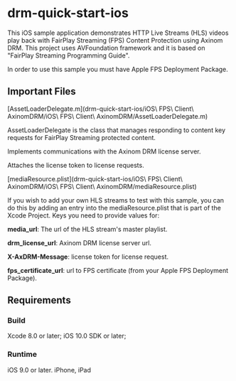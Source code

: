 # drm-quick-start-ios

This iOS sample application demonstrates HTTP Live Streams (HLS) videos play back with FairPlay Streaming (FPS) Content Protection using Axinom DRM. 
This project uses AVFoundation framework and it is based on "FairPlay Streaming Programming Guide".

In order to use this sample you must have Apple FPS Deployment Package.

## Important Files

[AssetLoaderDelegate.m](drm-quick-start-ios/iOS\ FPS\ Client\ AxinomDRM/iOS\ FPS\ Client\ AxinomDRM/AssetLoaderDelegate.m)

AssetLoaderDelegate is the class that manages responding to content key requests for FairPlay Streaming protected content.

Implements communications with the Axinom DRM license server.

Attaches the license token to license requests.


[mediaResource.plist](drm-quick-start-ios/iOS\ FPS\ Client\ AxinomDRM/iOS\ FPS\ Client\ AxinomDRM/mediaResource.plist)

If you wish to add your own HLS streams to test with this sample, you can do this by adding an entry into the mediaResource.plist that is part of the Xcode Project. Keys you need to provide values for:

__media_url__: The url of the HLS stream's master playlist.

__drm_license_url__: Axinom DRM license server url.

__X-AxDRM-Message__: license token for license request.

__fps_certificate_url__: url to FPS certificate (from your Apple FPS Deployment Package).


## Requirements

### Build

Xcode 8.0 or later; iOS 10.0 SDK or later;

### Runtime

iOS 9.0 or later.
iPhone, iPad
